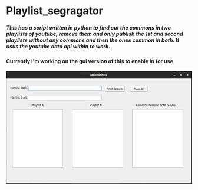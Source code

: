 # Playlist_segragator

##### This has a script written in python to find out the commons in two playlists of youtube, remove them and only publish the 1st and second playlists without any commons and then the ones common in both. It usus the youtube data api within to work.  

#### Currently i'm working on the gui version of this to enable in for use

![title](youtube_app.png)


